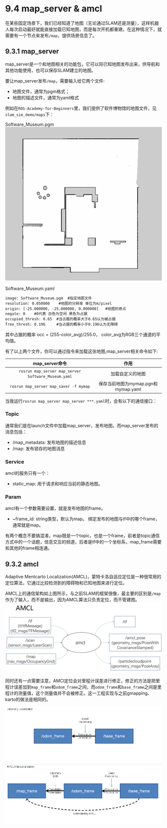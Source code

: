 # 9.4 map_server & amcl

在某些固定场景下，我们已经知道了地图（无论通过SLAM还是测量），这样机器人每次启动最好就能直接加载已知地图，而是每次开机都重建。在这种情况下，就需要有一个节点来发布`/map`，提供场景信息了。

## 9.3.1 map_server

map_server是一个和地图相关的功能包，它可以将已知地图发布出来，供导航和其他功能使用，也可以保存SLAM建立的地图。

要让map_server发布`/map`，需要输入给它两个文件:
* 地图文件，通常为pgm格式；
* 地图的描述文件，通常为yaml格式

例如在`ROS-Academy-for-Beginners`里，我们提供了软件博物馆的地图文件，见`slam_sim_demo/maps`下：

Software_Museum.pgm
![slam_gmapping](/pics/Software_Museum.png)

Software_Museum.yaml
```xml
image: Software_Museum.pgm  #指定地图文件
resolution: 0.050000    #地图的分辨率 单位为m/pixel
origin: [-25.000000, -25.000000, 0.000000]   #地图的原点
negate: 0    #0代表 白色为空闲 黑色为占据
occupied_thresh: 0.65  #当占据的概率大于0.65认为被占据
free_thresh: 0.196     #当占据的概率小于0.196认为无障碍
```
其中占据的概率 occ = (255-color_avg)/255.0， color_avg为RGB三个通道的平均值。
 
有了以上两个文件，你可以通过指令来加载这张地图,map_server相关命令如下:

| map_server命令 | 作用 |
| :------: | :------: |
| `rosrun map_server map_server Software_Museum.yaml` | 加载自定义的地图 |
| `rosrun map_server map_saver -f mymap` | 保存当前地图为mymap.pgn和mymap.yaml |

当我运行`rosrun map_server map_server ***.yaml`时，会有以下的通信接口：

### Topic
通常我们是在launch文件中加载map_server，发布地图。而map_server发布的消息包括：
* /map_metadata: 发布地图的描述信息
* /map: 发布锁存的地图消息 

### Service
amcl的服务只有一个：
* static_map: 用于请求和响应当前的静态地图。

### Param
amcl有一个参数需要设置，就是发布地图的frame。
* ~frame_id: string类型，默认为map。 绑定发布的地图与tf中的哪个frame，通常就是map。

有两个概念不要搞混淆，map既是一个topic，也是一个frame，前者是topic通信方式中的一个话题，信息交互的频道，后者是tf中的一个坐标系，map_frame需要和其他的frame相连通。

## 9.3.2 amcl
Adaptive Mentcarto Localization(AMCL)，蒙特卡洛自适应定位是一种很常用的定位算法，它通过比较检测到的障碍物和已知地图来进行定位。

AMCL上的通信架构如上图所示，与之前SLAM的框架很像，最主要的区别是`/map`作为了输入，而不是输出，因为AMCL算法只负责定位，而不管建图。
![slam_gmapping](/pics/amcl.JPG)

同时还有一点需要注意，AMCl定位会对里程计误差进行修正，修正的方法是把里程计误差加到`map_frame`和`odom_frame`之间，而`odom_frame`和`base_frame`之间是里程计的测量值，这个测量值并不会被修正。这一工程实现与之前gmapping、karto的做法是相同的。

![slam_gmapping](/pics/amcl.png)